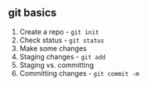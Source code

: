 ##  git basics

1. Create a repo - `git init`
2. Check status - `git status`
3. Make some changes
4. Staging changes - `git add`
5. Staging vs. committing
6. Committing changes - `git commit -m`